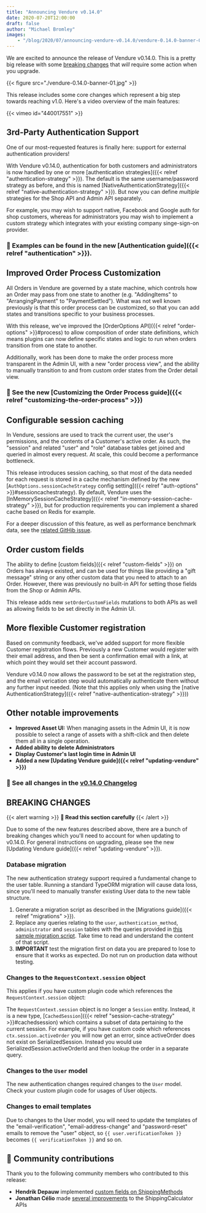 ```yaml
---
title: "Announcing Vendure v0.14.0"
date: 2020-07-20T12:00:00
draft: false
author: "Michael Bromley"
images: 
    - "/blog/2020/07/announcing-vendure-v0.14.0/vendure-0.14.0-banner-01.jpg"
---
```


We are excited to announce the release of Vendure v0.14.0. This is a pretty big release with some [breaking changes](#breaking-changes) that _will_ require some action when you upgrade.

{{< figure src="./vendure-0.14.0-banner-01.jpg" >}}

This release includes some core changes which represent a big step towards reaching v1.0. Here's a video overview of the main features:

{{< vimeo id="440017551" >}}

## 3rd-Party Authentication Support

One of our most-requested features is finally here: support for external authentication providers! 

With Vendure v0.14.0, authentication for both customers and administrators is now handled by one or more [authentication strategies]({{< relref "authentication-strategy" >}}). The default is the same username/password strategy as before, and this is named [NativeAuthenticationStrategy]({{< relref "native-authentication-strategy" >}}). But now you can define _multiple_ strategies for the Shop API and Admin API separately. 

For example, you may wish to support native, Facebook and Google auth for shop customers, whereas for administrators you may wish to implement a custom strategy which integrates with your existing company singe-sign-on provider.

### 📖 Examples can be found in the new [Authentication guide]({{< relref "authentication" >}}).

## Improved Order Process Customization

All Orders in Vendure are governed by a state machine, which controls how an Order may pass from one state to another (e.g. "AddingItems" to "ArrangingPayment" to "PaymentSettled"). What was not well known previously is that this order process can be customized, so that you can add states and transitions specific to your business processes.

With this release, we've improved the [OrderOptions API]({{< relref "order-options" >}}#process) to allow composition of order state definitions, which means plugins can now define specific states and logic to run when orders transition from one state to another.

Additionally, work has been done to make the order process more transparent in the Admin UI, with a new "order process view", and the ability to manually transition to and from custom order states from the Order detail view.

### 📖 See the new [Customizing the Order Process guide]({{< relref "customizing-the-order-process" >}})

## Configurable session caching

In Vendure, sessions are used to track the current user, the user's permissions, and the contents of a Customer's active order. As such, the "session" and related "user" and "role" database tables get joined and queried in almost every request. At scale, this could become a performance bottleneck.

This release introduces session caching, so that most of the data needed for each request is stored in a cache mechanism defined by the new [`AuthOptions.sessionCacheStrategy` config setting]({{< relref "auth-options" >}}#sessioncachestrategy). By default, Vendure uses the [InMemorySessionCacheStrategy]({{< relref "in-memory-session-cache-strategy" >}}), but for production requirements you can implement a shared cache based on Redis for example.

For a deeper discussion of this feature, as well as performance benchmark data, see the [related GitHib issue](https://github.com/vendure-ecommerce/vendure/issues/394).

## Order custom fields

The ability to define [custom fields]({{< relref "custom-fields" >}}) on Orders has always existed, and can be used for things like providing a "gift message" string or any other custom data that you need to attach to an Order. However, there was previously no built-in API for setting those fields from the Shop or Admin APIs. 

This release adds new `setOrderCustomFields` mutations to both APIs as well as allowing fields to be set directly in the Admin UI.

## More flexible Customer registration

Based on community feedback, we've added support for more flexible Customer registration flows. Previously a new Customer would register with their email address, and then be sent a confirmation email with a link, at which point they would set their account password.

Vendure v0.14.0 now allows the password to be set at the registration step, and the email verication step would automatically authenticate them without any further input needed. (Note that this applies only when using the [native AuthenticationStrategy]({{< relref "native-authentication-strategy" >}}))

## Other notable improvements

* **Improved Asset UI:** When managing assets in the Admin UI, it is now possible to select a range of assets with a shift-click and then delete them all in a single operation.
* **Added ability to delete Administrators**
* **Display Customer's last login time in Admin UI**
* **Added a new [Updating Vendure guide]({{< relref "updating-vendure" >}})**

### 📖 See all changes in the [v0.14.0 Changelog](https://github.com/vendure-ecommerce/vendure/blob/master/CHANGELOG.md#0140-2020-07-20)

## BREAKING CHANGES

{{< alert warning >}}
**🚧 Read this section carefully**
{{< /alert >}}


Due to some of the new features described above, there are a bunch of breaking changes which you'll need to account for when updating to v0.14.0. For general instructions on upgrading, please see the new [Updating Vendure guide]({{< relref "updating-vendure" >}}).

### Database migration

The new authentication strategy support required a fundamental change to the user table. Running a standard TypeORM migration will cause data loss, since you'll need to manually transfer existing User data to the new table structure. 

1. Generate a migration script as described in the [Migrations guide]({{< relref "migrations" >}}).
2. Replace any queries relating to the `user`, `authentication_method`, `administrator` and `session` tables with the queries provided in [this sample migration script](https://gist.github.com/michaelbromley/7b4c2acaa51ac540e26023736d08fe6c). Take time to read and understand the content of that script.
3. **IMPORTANT** test the migration first on data you are prepared to lose to ensure that it works as expected. Do not run on production data without testing.

### Changes to the `RequestContext.session` object

This applies if you have custom plugin code which references the `RequestContext.session` object:

The `RequestContext.session` object is no longer a `Session` entity. Instead, it is a new type, [`CachedSession`]({{< relref "session-cache-strategy" >}}#cachedsession) which contains a subset of data pertaining to the current session. For example, if you have custom code which references `ctx.session.activeOrder` you will now get an error, since activeOrder does not exist on SerializedSession. Instead you would use SerializedSession.activeOrderId and then lookup the order in a separate query.

### Changes to the `User` model

The new authentication changes required changes to the `User` model. Check your custom plugin code for usages of User objects.

### Changes to email templates

Due to changes to the User model, you will need to update the templates of the "email-verification", "email-address-change" and "password-reset" emails to remove the "user" object, so `{{ user.verificationToken }}` becomes `{{ verificationToken }}` and so on.

## 💪 Community contributions

Thank you to the following community members who contributed to this release:

* **Hendrik Depauw** implemented [custom fields on ShippingMethods](https://github.com/vendure-ecommerce/vendure/commit/fbc36ab9999cd69d9ff1e22377832b7122fdc939)
* **Jonathan Célio** made [several improvements](https://github.com/vendure-ecommerce/vendure/commit/d166c08963d60551a6918bb930a2c0d42dd843d0) to the ShippingCalculator APIs
